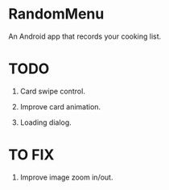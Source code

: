 # RandomMenu
An Android app that records your cooking list.

# TODO
1. Card swipe control.

2. Improve card animation.

3. Loading dialog.

# TO FIX
1. Improve image zoom in/out.